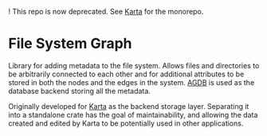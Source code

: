 ! This repo is now deprecated. See [Karta](https://github.com/teodosin/karta) for the monorepo. 


# File System Graph

Library for adding metadata to the file system. Allows files and directories to be arbitrarily connected to each other and for additional attributes to be stored in both the nodes and the edges in the system. [AGDB](https://github.com/agnesoft/agdb) is used as the database backend storing all the metadata. 

Originally developed for [Karta](https://github.com/teodosin/karta) as the backend storage layer. Separating it into a standalone crate has the goal of maintainability, and allowing the data created and edited by Karta to be potentially used in other applications.

